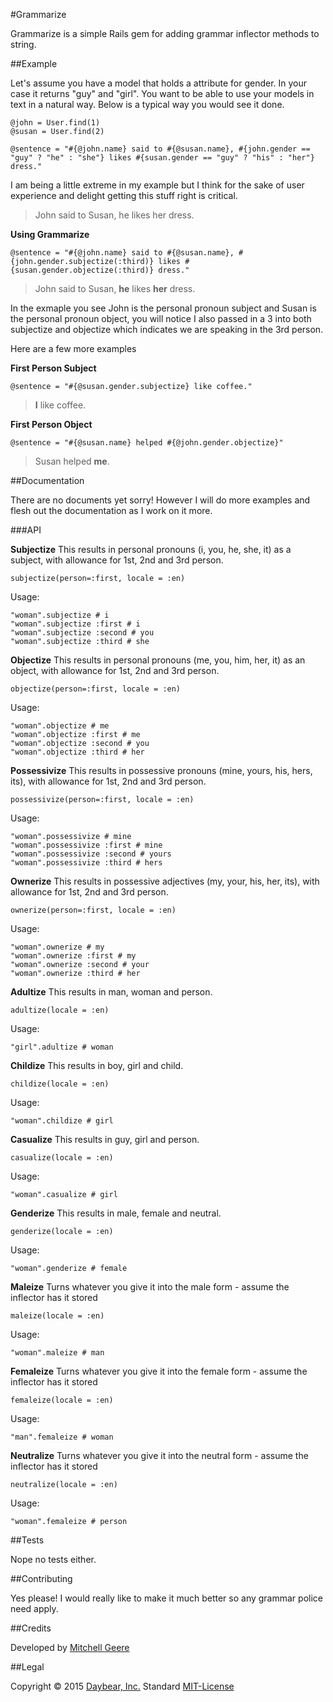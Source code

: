 #Grammarize

Grammarize is a simple Rails gem for adding grammar inflector methods to string.

##Example

Let's assume you have a model that holds a attribute for gender. In your case it returns "guy" and "girl". You want to be able to use your models in text in a natural way. Below is a typical way you would see it done.

```
@john = User.find(1)
@susan = User.find(2)
```

```
@sentence = "#{@john.name} said to #{@susan.name}, #{john.gender == "guy" ? "he" : "she"} likes #{susan.gender == "guy" ? "his" : "her"} dress."
```

I am being a little extreme in my example but I think for the sake of user experience and delight getting this stuff right is critical.

> John said to Susan, he likes her dress.

**Using Grammarize**
```
@sentence = "#{@john.name} said to #{@susan.name}, #{john.gender.subjectize(:third)} likes #{susan.gender.objectize(:third)} dress."
```

> John said to Susan, **he** likes **her** dress.

In the exmaple you see John is the personal pronoun subject and Susan is the personal pronoun object, you will notice I also passed in a 3 into both subjectize and objectize which indicates we are speaking in the 3rd person. 

Here are a few more examples

**First Person Subject**
```
@sentence = "#{@susan.gender.subjectize} like coffee."
```

> **I** like coffee.

**First Person Object**
```
@sentence = "#{@susan.name} helped #{@john.gender.objectize}"
```

> Susan helped **me**.


##Documentation

There are no documents yet sorry! However I will do more examples and flesh out the documentation as I work on it more.

###API 

**Subjectize**
This results in personal pronouns (i, you, he, she, it) as a subject, with allowance for 1st, 2nd and 3rd person.
```
subjectize(person=:first, locale = :en)
```

Usage:
```
"woman".subjectize # i
"woman".subjectize :first # i
"woman".subjectize :second # you
"woman".subjectize :third # she
```

**Objectize**
This results in personal pronouns (me, you, him, her, it) as an object, with allowance for 1st, 2nd and 3rd person.
```
objectize(person=:first, locale = :en)
```

Usage:
```
"woman".objectize # me
"woman".objectize :first # me
"woman".objectize :second # you
"woman".objectize :third # her
```

**Possessivize**
This results in possessive pronouns (mine, yours, his, hers, its), with allowance for 1st, 2nd and 3rd person.
```
possessivize(person=:first, locale = :en)
```

Usage:
```
"woman".possessivize # mine
"woman".possessivize :first # mine
"woman".possessivize :second # yours
"woman".possessivize :third # hers
```

**Ownerize**
This results in possessive adjectives (my, your, his, her, its), with allowance for 1st, 2nd and 3rd person.
```
ownerize(person=:first, locale = :en)
```

Usage:
```
"woman".ownerize # my
"woman".ownerize :first # my
"woman".ownerize :second # your
"woman".ownerize :third # her

```

**Adultize**
This results in man, woman and person.
```
adultize(locale = :en)
```

Usage:
```
"girl".adultize # woman
```

**Childize**
This results in boy, girl and child.
```
childize(locale = :en)
```

Usage:
```
"woman".childize # girl

```

**Casualize**
This results in guy, girl and person.
```
casualize(locale = :en)
```

Usage:
```
"woman".casualize # girl
```

**Genderize**
This results in male, female and neutral.
```
genderize(locale = :en)
```

Usage:
```
"woman".genderize # female
```

**Maleize**
Turns whatever you give it into the male form - assume the inflector has it stored
```
maleize(locale = :en)
```

Usage:
```
"woman".maleize # man
```

**Femaleize**
Turns whatever you give it into the female form - assume the inflector has it stored
```
femaleize(locale = :en)
```

Usage:
```
"man".femaleize # woman
```

**Neutralize**
Turns whatever you give it into the neutral form - assume the inflector has it stored
```
neutralize(locale = :en)
```

Usage:
```
"woman".femaleize # person
```

##Tests

Nope no tests either.

##Contributing

Yes please! I would really like to make it much better so any grammar police need apply. 

##Credits

Developed by [Mitchell Geere](https://github.com/MitchellGeere)

##Legal

Copyright &copy; 2015 [Daybear, Inc.](http://www.daybear.com)
Standard [MIT-License](https://github.com/Daybear/grammarize/blob/master/MIT-LICENSE.md)





